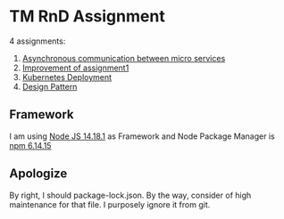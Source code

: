 # TM RnD Assignment
4 assignments:

1. [Asynchronous communication between micro services](./assignment1)
2. [Improvement of assignment1](./assignment2)
3. [Kubernetes Deployment](./assignment3)
4. [Design Pattern](./assignment4)

## Framework

I am using [Node JS 14.18.1](https://nodejs.org/en/blog/release/v14.18.1/) as Framework and Node Package Manager is [npm 6.14.15](https://www.npmjs.com/package/npm/v/6.14.5)

## Apologize

By right, I should package-lock.json. By the way, consider of high maintenance for that file. I purposely ignore it from git.